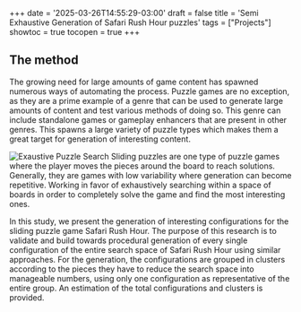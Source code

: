+++
date = '2025-03-26T14:55:29-03:00'
draft = false
title = 'Semi Exhaustive Generation of Safari Rush Hour puzzles'
tags =  ["Projects"]
showtoc = true
tocopen = true
+++

## The method
The growing need for large amounts of game content has spawned numerous ways of automating the process. Puzzle games are no exception, as they are a prime example of a genre that can be used to generate large amounts of content and test various methods of doing so. This genre can include standalone games or gameplay enhancers that are present in other genres. This spawns a large variety of puzzle types which makes them a great target for generation of interesting content. 

![Exaustive Puzzle Search](/images/semi_exaustive.png "EPS")
Sliding puzzles are one type of puzzle games where the player moves the pieces around the board to reach solutions. Generally, they are games with low variability where generation can become repetitive. Working in favor of exhaustively searching within a space of boards in order to completely solve the game and find the most interesting ones.

In this study, we present the generation of interesting configurations for the sliding puzzle game Safari Rush Hour. The purpose of this research is to validate and build towards procedural generation of every single configuration of the entire search space of Safari Rush Hour using similar approaches. For the generation, the configurations are grouped in clusters according to the pieces they have to reduce the search space into manageable numbers, using only one configuration as representative of the entire group. An estimation of the total configurations and clusters is provided.

